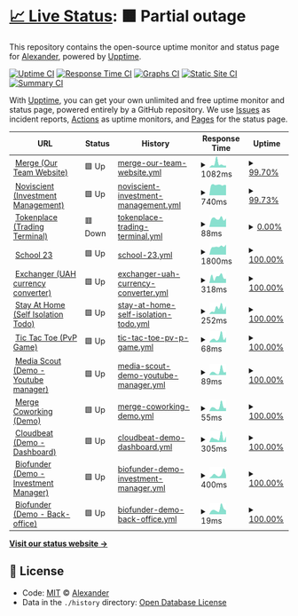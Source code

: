 # [📈 Live Status](https://a1exalexander.github.io/upptime): <!--live status--> **🟧 Partial outage**

This repository contains the open-source uptime monitor and status page for [Alexander](https://a1exalexander.github.io), powered by [Upptime](https://github.com/upptime/upptime).

[![Uptime CI](https://github.com/koj-co/upptime/workflows/Uptime%20CI/badge.svg)](https://github.com/koj-co/upptime/actions?query=workflow%3A%22Uptime+CI%22)
[![Response Time CI](https://github.com/koj-co/upptime/workflows/Response%20Time%20CI/badge.svg)](https://github.com/koj-co/upptime/actions?query=workflow%3A%22Response+Time+CI%22)
[![Graphs CI](https://github.com/koj-co/upptime/workflows/Graphs%20CI/badge.svg)](https://github.com/koj-co/upptime/actions?query=workflow%3A%22Graphs+CI%22)
[![Static Site CI](https://github.com/koj-co/upptime/workflows/Static%20Site%20CI/badge.svg)](https://github.com/koj-co/upptime/actions?query=workflow%3A%22Static+Site+CI%22)
[![Summary CI](https://github.com/koj-co/upptime/workflows/Summary%20CI/badge.svg)](https://github.com/koj-co/upptime/actions?query=workflow%3A%22Summary+CI%22)

With [Upptime](https://upptime.js.org), you can get your own unlimited and free uptime monitor and status page, powered entirely by a GitHub repository. We use [Issues](https://github.com/a1exalexander/upptime/issues) as incident reports, [Actions](https://github.com/a1exalexander/upptime/actions) as uptime monitors, and [Pages](https://a1exalexander.github.io/upptime) for the status page.

<!--start: status pages-->
<!-- This summary is generated by Upptime (https://github.com/upptime/upptime) -->
<!-- Do not edit this manually, your changes will be overwritten -->
<!-- prettier-ignore -->
| URL | Status | History | Response Time | Uptime |
| --- | ------ | ------- | ------------- | ------ |
| <img alt="" src="https://favicons.githubusercontent.com/www.merge.rocks" height="13"> [Merge (Our Team Website)](https://www.merge.rocks/) | 🟩 Up | [merge-our-team-website.yml](https://github.com/a1exalexander/upptime/commits/HEAD/history/merge-our-team-website.yml) | <details><summary><img alt="Response time graph" src="./graphs/merge-our-team-website/response-time-week.png" height="20"> 1082ms</summary><br><a href="https://a1exalexander.github.io/upptime/history/merge-our-team-website"><img alt="Response time 290" src="https://img.shields.io/endpoint?url=https%3A%2F%2Fraw.githubusercontent.com%2Fa1exalexander%2Fupptime%2FHEAD%2Fapi%2Fmerge-our-team-website%2Fresponse-time.json"></a><br><a href="https://a1exalexander.github.io/upptime/history/merge-our-team-website"><img alt="24-hour response time 597" src="https://img.shields.io/endpoint?url=https%3A%2F%2Fraw.githubusercontent.com%2Fa1exalexander%2Fupptime%2FHEAD%2Fapi%2Fmerge-our-team-website%2Fresponse-time-day.json"></a><br><a href="https://a1exalexander.github.io/upptime/history/merge-our-team-website"><img alt="7-day response time 1082" src="https://img.shields.io/endpoint?url=https%3A%2F%2Fraw.githubusercontent.com%2Fa1exalexander%2Fupptime%2FHEAD%2Fapi%2Fmerge-our-team-website%2Fresponse-time-week.json"></a><br><a href="https://a1exalexander.github.io/upptime/history/merge-our-team-website"><img alt="30-day response time 831" src="https://img.shields.io/endpoint?url=https%3A%2F%2Fraw.githubusercontent.com%2Fa1exalexander%2Fupptime%2FHEAD%2Fapi%2Fmerge-our-team-website%2Fresponse-time-month.json"></a><br><a href="https://a1exalexander.github.io/upptime/history/merge-our-team-website"><img alt="1-year response time 290" src="https://img.shields.io/endpoint?url=https%3A%2F%2Fraw.githubusercontent.com%2Fa1exalexander%2Fupptime%2FHEAD%2Fapi%2Fmerge-our-team-website%2Fresponse-time-year.json"></a></details> | <details><summary><a href="https://a1exalexander.github.io/upptime/history/merge-our-team-website">99.70%</a></summary><a href="https://a1exalexander.github.io/upptime/history/merge-our-team-website"><img alt="All-time uptime 99.98%" src="https://img.shields.io/endpoint?url=https%3A%2F%2Fraw.githubusercontent.com%2Fa1exalexander%2Fupptime%2FHEAD%2Fapi%2Fmerge-our-team-website%2Fuptime.json"></a><br><a href="https://a1exalexander.github.io/upptime/history/merge-our-team-website"><img alt="24-hour uptime 100.00%" src="https://img.shields.io/endpoint?url=https%3A%2F%2Fraw.githubusercontent.com%2Fa1exalexander%2Fupptime%2FHEAD%2Fapi%2Fmerge-our-team-website%2Fuptime-day.json"></a><br><a href="https://a1exalexander.github.io/upptime/history/merge-our-team-website"><img alt="7-day uptime 99.70%" src="https://img.shields.io/endpoint?url=https%3A%2F%2Fraw.githubusercontent.com%2Fa1exalexander%2Fupptime%2FHEAD%2Fapi%2Fmerge-our-team-website%2Fuptime-week.json"></a><br><a href="https://a1exalexander.github.io/upptime/history/merge-our-team-website"><img alt="30-day uptime 99.93%" src="https://img.shields.io/endpoint?url=https%3A%2F%2Fraw.githubusercontent.com%2Fa1exalexander%2Fupptime%2FHEAD%2Fapi%2Fmerge-our-team-website%2Fuptime-month.json"></a><br><a href="https://a1exalexander.github.io/upptime/history/merge-our-team-website"><img alt="1-year uptime 99.98%" src="https://img.shields.io/endpoint?url=https%3A%2F%2Fraw.githubusercontent.com%2Fa1exalexander%2Fupptime%2FHEAD%2Fapi%2Fmerge-our-team-website%2Fuptime-year.json"></a></details>
| <img alt="" src="https://favicons.githubusercontent.com/portal.noviscient.com" height="13"> [Noviscient (Investment Management)](https://portal.noviscient.com/) | 🟩 Up | [noviscient-investment-management.yml](https://github.com/a1exalexander/upptime/commits/HEAD/history/noviscient-investment-management.yml) | <details><summary><img alt="Response time graph" src="./graphs/noviscient-investment-management/response-time-week.png" height="20"> 740ms</summary><br><a href="https://a1exalexander.github.io/upptime/history/noviscient-investment-management"><img alt="Response time 792" src="https://img.shields.io/endpoint?url=https%3A%2F%2Fraw.githubusercontent.com%2Fa1exalexander%2Fupptime%2FHEAD%2Fapi%2Fnoviscient-investment-management%2Fresponse-time.json"></a><br><a href="https://a1exalexander.github.io/upptime/history/noviscient-investment-management"><img alt="24-hour response time 727" src="https://img.shields.io/endpoint?url=https%3A%2F%2Fraw.githubusercontent.com%2Fa1exalexander%2Fupptime%2FHEAD%2Fapi%2Fnoviscient-investment-management%2Fresponse-time-day.json"></a><br><a href="https://a1exalexander.github.io/upptime/history/noviscient-investment-management"><img alt="7-day response time 740" src="https://img.shields.io/endpoint?url=https%3A%2F%2Fraw.githubusercontent.com%2Fa1exalexander%2Fupptime%2FHEAD%2Fapi%2Fnoviscient-investment-management%2Fresponse-time-week.json"></a><br><a href="https://a1exalexander.github.io/upptime/history/noviscient-investment-management"><img alt="30-day response time 762" src="https://img.shields.io/endpoint?url=https%3A%2F%2Fraw.githubusercontent.com%2Fa1exalexander%2Fupptime%2FHEAD%2Fapi%2Fnoviscient-investment-management%2Fresponse-time-month.json"></a><br><a href="https://a1exalexander.github.io/upptime/history/noviscient-investment-management"><img alt="1-year response time 792" src="https://img.shields.io/endpoint?url=https%3A%2F%2Fraw.githubusercontent.com%2Fa1exalexander%2Fupptime%2FHEAD%2Fapi%2Fnoviscient-investment-management%2Fresponse-time-year.json"></a></details> | <details><summary><a href="https://a1exalexander.github.io/upptime/history/noviscient-investment-management">99.73%</a></summary><a href="https://a1exalexander.github.io/upptime/history/noviscient-investment-management"><img alt="All-time uptime 99.43%" src="https://img.shields.io/endpoint?url=https%3A%2F%2Fraw.githubusercontent.com%2Fa1exalexander%2Fupptime%2FHEAD%2Fapi%2Fnoviscient-investment-management%2Fuptime.json"></a><br><a href="https://a1exalexander.github.io/upptime/history/noviscient-investment-management"><img alt="24-hour uptime 100.00%" src="https://img.shields.io/endpoint?url=https%3A%2F%2Fraw.githubusercontent.com%2Fa1exalexander%2Fupptime%2FHEAD%2Fapi%2Fnoviscient-investment-management%2Fuptime-day.json"></a><br><a href="https://a1exalexander.github.io/upptime/history/noviscient-investment-management"><img alt="7-day uptime 99.73%" src="https://img.shields.io/endpoint?url=https%3A%2F%2Fraw.githubusercontent.com%2Fa1exalexander%2Fupptime%2FHEAD%2Fapi%2Fnoviscient-investment-management%2Fuptime-week.json"></a><br><a href="https://a1exalexander.github.io/upptime/history/noviscient-investment-management"><img alt="30-day uptime 94.56%" src="https://img.shields.io/endpoint?url=https%3A%2F%2Fraw.githubusercontent.com%2Fa1exalexander%2Fupptime%2FHEAD%2Fapi%2Fnoviscient-investment-management%2Fuptime-month.json"></a><br><a href="https://a1exalexander.github.io/upptime/history/noviscient-investment-management"><img alt="1-year uptime 99.43%" src="https://img.shields.io/endpoint?url=https%3A%2F%2Fraw.githubusercontent.com%2Fa1exalexander%2Fupptime%2FHEAD%2Fapi%2Fnoviscient-investment-management%2Fuptime-year.json"></a></details>
| <img alt="" src="https://favicons.githubusercontent.com/app.tokenplace.com" height="13"> [Tokenplace (Trading Terminal)](https://app.tokenplace.com/) | 🟥 Down | [tokenplace-trading-terminal.yml](https://github.com/a1exalexander/upptime/commits/HEAD/history/tokenplace-trading-terminal.yml) | <details><summary><img alt="Response time graph" src="./graphs/tokenplace-trading-terminal/response-time-week.png" height="20"> 88ms</summary><br><a href="https://a1exalexander.github.io/upptime/history/tokenplace-trading-terminal"><img alt="Response time 160" src="https://img.shields.io/endpoint?url=https%3A%2F%2Fraw.githubusercontent.com%2Fa1exalexander%2Fupptime%2FHEAD%2Fapi%2Ftokenplace-trading-terminal%2Fresponse-time.json"></a><br><a href="https://a1exalexander.github.io/upptime/history/tokenplace-trading-terminal"><img alt="24-hour response time 90" src="https://img.shields.io/endpoint?url=https%3A%2F%2Fraw.githubusercontent.com%2Fa1exalexander%2Fupptime%2FHEAD%2Fapi%2Ftokenplace-trading-terminal%2Fresponse-time-day.json"></a><br><a href="https://a1exalexander.github.io/upptime/history/tokenplace-trading-terminal"><img alt="7-day response time 88" src="https://img.shields.io/endpoint?url=https%3A%2F%2Fraw.githubusercontent.com%2Fa1exalexander%2Fupptime%2FHEAD%2Fapi%2Ftokenplace-trading-terminal%2Fresponse-time-week.json"></a><br><a href="https://a1exalexander.github.io/upptime/history/tokenplace-trading-terminal"><img alt="30-day response time 81" src="https://img.shields.io/endpoint?url=https%3A%2F%2Fraw.githubusercontent.com%2Fa1exalexander%2Fupptime%2FHEAD%2Fapi%2Ftokenplace-trading-terminal%2Fresponse-time-month.json"></a><br><a href="https://a1exalexander.github.io/upptime/history/tokenplace-trading-terminal"><img alt="1-year response time 160" src="https://img.shields.io/endpoint?url=https%3A%2F%2Fraw.githubusercontent.com%2Fa1exalexander%2Fupptime%2FHEAD%2Fapi%2Ftokenplace-trading-terminal%2Fresponse-time-year.json"></a></details> | <details><summary><a href="https://a1exalexander.github.io/upptime/history/tokenplace-trading-terminal">0.00%</a></summary><a href="https://a1exalexander.github.io/upptime/history/tokenplace-trading-terminal"><img alt="All-time uptime 60.30%" src="https://img.shields.io/endpoint?url=https%3A%2F%2Fraw.githubusercontent.com%2Fa1exalexander%2Fupptime%2FHEAD%2Fapi%2Ftokenplace-trading-terminal%2Fuptime.json"></a><br><a href="https://a1exalexander.github.io/upptime/history/tokenplace-trading-terminal"><img alt="24-hour uptime 0.00%" src="https://img.shields.io/endpoint?url=https%3A%2F%2Fraw.githubusercontent.com%2Fa1exalexander%2Fupptime%2FHEAD%2Fapi%2Ftokenplace-trading-terminal%2Fuptime-day.json"></a><br><a href="https://a1exalexander.github.io/upptime/history/tokenplace-trading-terminal"><img alt="7-day uptime 0.00%" src="https://img.shields.io/endpoint?url=https%3A%2F%2Fraw.githubusercontent.com%2Fa1exalexander%2Fupptime%2FHEAD%2Fapi%2Ftokenplace-trading-terminal%2Fuptime-week.json"></a><br><a href="https://a1exalexander.github.io/upptime/history/tokenplace-trading-terminal"><img alt="30-day uptime 0.00%" src="https://img.shields.io/endpoint?url=https%3A%2F%2Fraw.githubusercontent.com%2Fa1exalexander%2Fupptime%2FHEAD%2Fapi%2Ftokenplace-trading-terminal%2Fuptime-month.json"></a><br><a href="https://a1exalexander.github.io/upptime/history/tokenplace-trading-terminal"><img alt="1-year uptime 60.30%" src="https://img.shields.io/endpoint?url=https%3A%2F%2Fraw.githubusercontent.com%2Fa1exalexander%2Fupptime%2FHEAD%2Fapi%2Ftokenplace-trading-terminal%2Fuptime-year.json"></a></details>
| <img alt="" src="https://favicons.githubusercontent.com/school23.now.sh" height="13"> [School 23](https://school23.now.sh/) | 🟩 Up | [school-23.yml](https://github.com/a1exalexander/upptime/commits/HEAD/history/school-23.yml) | <details><summary><img alt="Response time graph" src="./graphs/school-23/response-time-week.png" height="20"> 1800ms</summary><br><a href="https://a1exalexander.github.io/upptime/history/school-23"><img alt="Response time 1657" src="https://img.shields.io/endpoint?url=https%3A%2F%2Fraw.githubusercontent.com%2Fa1exalexander%2Fupptime%2FHEAD%2Fapi%2Fschool-23%2Fresponse-time.json"></a><br><a href="https://a1exalexander.github.io/upptime/history/school-23"><img alt="24-hour response time 2205" src="https://img.shields.io/endpoint?url=https%3A%2F%2Fraw.githubusercontent.com%2Fa1exalexander%2Fupptime%2FHEAD%2Fapi%2Fschool-23%2Fresponse-time-day.json"></a><br><a href="https://a1exalexander.github.io/upptime/history/school-23"><img alt="7-day response time 1800" src="https://img.shields.io/endpoint?url=https%3A%2F%2Fraw.githubusercontent.com%2Fa1exalexander%2Fupptime%2FHEAD%2Fapi%2Fschool-23%2Fresponse-time-week.json"></a><br><a href="https://a1exalexander.github.io/upptime/history/school-23"><img alt="30-day response time 1706" src="https://img.shields.io/endpoint?url=https%3A%2F%2Fraw.githubusercontent.com%2Fa1exalexander%2Fupptime%2FHEAD%2Fapi%2Fschool-23%2Fresponse-time-month.json"></a><br><a href="https://a1exalexander.github.io/upptime/history/school-23"><img alt="1-year response time 1657" src="https://img.shields.io/endpoint?url=https%3A%2F%2Fraw.githubusercontent.com%2Fa1exalexander%2Fupptime%2FHEAD%2Fapi%2Fschool-23%2Fresponse-time-year.json"></a></details> | <details><summary><a href="https://a1exalexander.github.io/upptime/history/school-23">100.00%</a></summary><a href="https://a1exalexander.github.io/upptime/history/school-23"><img alt="All-time uptime 99.97%" src="https://img.shields.io/endpoint?url=https%3A%2F%2Fraw.githubusercontent.com%2Fa1exalexander%2Fupptime%2FHEAD%2Fapi%2Fschool-23%2Fuptime.json"></a><br><a href="https://a1exalexander.github.io/upptime/history/school-23"><img alt="24-hour uptime 100.00%" src="https://img.shields.io/endpoint?url=https%3A%2F%2Fraw.githubusercontent.com%2Fa1exalexander%2Fupptime%2FHEAD%2Fapi%2Fschool-23%2Fuptime-day.json"></a><br><a href="https://a1exalexander.github.io/upptime/history/school-23"><img alt="7-day uptime 100.00%" src="https://img.shields.io/endpoint?url=https%3A%2F%2Fraw.githubusercontent.com%2Fa1exalexander%2Fupptime%2FHEAD%2Fapi%2Fschool-23%2Fuptime-week.json"></a><br><a href="https://a1exalexander.github.io/upptime/history/school-23"><img alt="30-day uptime 100.00%" src="https://img.shields.io/endpoint?url=https%3A%2F%2Fraw.githubusercontent.com%2Fa1exalexander%2Fupptime%2FHEAD%2Fapi%2Fschool-23%2Fuptime-month.json"></a><br><a href="https://a1exalexander.github.io/upptime/history/school-23"><img alt="1-year uptime 99.97%" src="https://img.shields.io/endpoint?url=https%3A%2F%2Fraw.githubusercontent.com%2Fa1exalexander%2Fupptime%2FHEAD%2Fapi%2Fschool-23%2Fuptime-year.json"></a></details>
| <img alt="" src="https://favicons.githubusercontent.com/exchanger.now.sh" height="13"> [Exchanger (UAH currency converter)](https://exchanger.now.sh/) | 🟩 Up | [exchanger-uah-currency-converter.yml](https://github.com/a1exalexander/upptime/commits/HEAD/history/exchanger-uah-currency-converter.yml) | <details><summary><img alt="Response time graph" src="./graphs/exchanger-uah-currency-converter/response-time-week.png" height="20"> 318ms</summary><br><a href="https://a1exalexander.github.io/upptime/history/exchanger-uah-currency-converter"><img alt="Response time 233" src="https://img.shields.io/endpoint?url=https%3A%2F%2Fraw.githubusercontent.com%2Fa1exalexander%2Fupptime%2FHEAD%2Fapi%2Fexchanger-uah-currency-converter%2Fresponse-time.json"></a><br><a href="https://a1exalexander.github.io/upptime/history/exchanger-uah-currency-converter"><img alt="24-hour response time 217" src="https://img.shields.io/endpoint?url=https%3A%2F%2Fraw.githubusercontent.com%2Fa1exalexander%2Fupptime%2FHEAD%2Fapi%2Fexchanger-uah-currency-converter%2Fresponse-time-day.json"></a><br><a href="https://a1exalexander.github.io/upptime/history/exchanger-uah-currency-converter"><img alt="7-day response time 318" src="https://img.shields.io/endpoint?url=https%3A%2F%2Fraw.githubusercontent.com%2Fa1exalexander%2Fupptime%2FHEAD%2Fapi%2Fexchanger-uah-currency-converter%2Fresponse-time-week.json"></a><br><a href="https://a1exalexander.github.io/upptime/history/exchanger-uah-currency-converter"><img alt="30-day response time 294" src="https://img.shields.io/endpoint?url=https%3A%2F%2Fraw.githubusercontent.com%2Fa1exalexander%2Fupptime%2FHEAD%2Fapi%2Fexchanger-uah-currency-converter%2Fresponse-time-month.json"></a><br><a href="https://a1exalexander.github.io/upptime/history/exchanger-uah-currency-converter"><img alt="1-year response time 233" src="https://img.shields.io/endpoint?url=https%3A%2F%2Fraw.githubusercontent.com%2Fa1exalexander%2Fupptime%2FHEAD%2Fapi%2Fexchanger-uah-currency-converter%2Fresponse-time-year.json"></a></details> | <details><summary><a href="https://a1exalexander.github.io/upptime/history/exchanger-uah-currency-converter">100.00%</a></summary><a href="https://a1exalexander.github.io/upptime/history/exchanger-uah-currency-converter"><img alt="All-time uptime 99.97%" src="https://img.shields.io/endpoint?url=https%3A%2F%2Fraw.githubusercontent.com%2Fa1exalexander%2Fupptime%2FHEAD%2Fapi%2Fexchanger-uah-currency-converter%2Fuptime.json"></a><br><a href="https://a1exalexander.github.io/upptime/history/exchanger-uah-currency-converter"><img alt="24-hour uptime 100.00%" src="https://img.shields.io/endpoint?url=https%3A%2F%2Fraw.githubusercontent.com%2Fa1exalexander%2Fupptime%2FHEAD%2Fapi%2Fexchanger-uah-currency-converter%2Fuptime-day.json"></a><br><a href="https://a1exalexander.github.io/upptime/history/exchanger-uah-currency-converter"><img alt="7-day uptime 100.00%" src="https://img.shields.io/endpoint?url=https%3A%2F%2Fraw.githubusercontent.com%2Fa1exalexander%2Fupptime%2FHEAD%2Fapi%2Fexchanger-uah-currency-converter%2Fuptime-week.json"></a><br><a href="https://a1exalexander.github.io/upptime/history/exchanger-uah-currency-converter"><img alt="30-day uptime 100.00%" src="https://img.shields.io/endpoint?url=https%3A%2F%2Fraw.githubusercontent.com%2Fa1exalexander%2Fupptime%2FHEAD%2Fapi%2Fexchanger-uah-currency-converter%2Fuptime-month.json"></a><br><a href="https://a1exalexander.github.io/upptime/history/exchanger-uah-currency-converter"><img alt="1-year uptime 99.97%" src="https://img.shields.io/endpoint?url=https%3A%2F%2Fraw.githubusercontent.com%2Fa1exalexander%2Fupptime%2FHEAD%2Fapi%2Fexchanger-uah-currency-converter%2Fuptime-year.json"></a></details>
| <img alt="" src="https://favicons.githubusercontent.com/self-isolation.now.sh" height="13"> [Stay At Home (Self Isolation Todo)](https://self-isolation.now.sh/) | 🟩 Up | [stay-at-home-self-isolation-todo.yml](https://github.com/a1exalexander/upptime/commits/HEAD/history/stay-at-home-self-isolation-todo.yml) | <details><summary><img alt="Response time graph" src="./graphs/stay-at-home-self-isolation-todo/response-time-week.png" height="20"> 252ms</summary><br><a href="https://a1exalexander.github.io/upptime/history/stay-at-home-self-isolation-todo"><img alt="Response time 234" src="https://img.shields.io/endpoint?url=https%3A%2F%2Fraw.githubusercontent.com%2Fa1exalexander%2Fupptime%2FHEAD%2Fapi%2Fstay-at-home-self-isolation-todo%2Fresponse-time.json"></a><br><a href="https://a1exalexander.github.io/upptime/history/stay-at-home-self-isolation-todo"><img alt="24-hour response time 342" src="https://img.shields.io/endpoint?url=https%3A%2F%2Fraw.githubusercontent.com%2Fa1exalexander%2Fupptime%2FHEAD%2Fapi%2Fstay-at-home-self-isolation-todo%2Fresponse-time-day.json"></a><br><a href="https://a1exalexander.github.io/upptime/history/stay-at-home-self-isolation-todo"><img alt="7-day response time 252" src="https://img.shields.io/endpoint?url=https%3A%2F%2Fraw.githubusercontent.com%2Fa1exalexander%2Fupptime%2FHEAD%2Fapi%2Fstay-at-home-self-isolation-todo%2Fresponse-time-week.json"></a><br><a href="https://a1exalexander.github.io/upptime/history/stay-at-home-self-isolation-todo"><img alt="30-day response time 314" src="https://img.shields.io/endpoint?url=https%3A%2F%2Fraw.githubusercontent.com%2Fa1exalexander%2Fupptime%2FHEAD%2Fapi%2Fstay-at-home-self-isolation-todo%2Fresponse-time-month.json"></a><br><a href="https://a1exalexander.github.io/upptime/history/stay-at-home-self-isolation-todo"><img alt="1-year response time 234" src="https://img.shields.io/endpoint?url=https%3A%2F%2Fraw.githubusercontent.com%2Fa1exalexander%2Fupptime%2FHEAD%2Fapi%2Fstay-at-home-self-isolation-todo%2Fresponse-time-year.json"></a></details> | <details><summary><a href="https://a1exalexander.github.io/upptime/history/stay-at-home-self-isolation-todo">100.00%</a></summary><a href="https://a1exalexander.github.io/upptime/history/stay-at-home-self-isolation-todo"><img alt="All-time uptime 99.97%" src="https://img.shields.io/endpoint?url=https%3A%2F%2Fraw.githubusercontent.com%2Fa1exalexander%2Fupptime%2FHEAD%2Fapi%2Fstay-at-home-self-isolation-todo%2Fuptime.json"></a><br><a href="https://a1exalexander.github.io/upptime/history/stay-at-home-self-isolation-todo"><img alt="24-hour uptime 100.00%" src="https://img.shields.io/endpoint?url=https%3A%2F%2Fraw.githubusercontent.com%2Fa1exalexander%2Fupptime%2FHEAD%2Fapi%2Fstay-at-home-self-isolation-todo%2Fuptime-day.json"></a><br><a href="https://a1exalexander.github.io/upptime/history/stay-at-home-self-isolation-todo"><img alt="7-day uptime 100.00%" src="https://img.shields.io/endpoint?url=https%3A%2F%2Fraw.githubusercontent.com%2Fa1exalexander%2Fupptime%2FHEAD%2Fapi%2Fstay-at-home-self-isolation-todo%2Fuptime-week.json"></a><br><a href="https://a1exalexander.github.io/upptime/history/stay-at-home-self-isolation-todo"><img alt="30-day uptime 100.00%" src="https://img.shields.io/endpoint?url=https%3A%2F%2Fraw.githubusercontent.com%2Fa1exalexander%2Fupptime%2FHEAD%2Fapi%2Fstay-at-home-self-isolation-todo%2Fuptime-month.json"></a><br><a href="https://a1exalexander.github.io/upptime/history/stay-at-home-self-isolation-todo"><img alt="1-year uptime 99.97%" src="https://img.shields.io/endpoint?url=https%3A%2F%2Fraw.githubusercontent.com%2Fa1exalexander%2Fupptime%2FHEAD%2Fapi%2Fstay-at-home-self-isolation-todo%2Fuptime-year.json"></a></details>
| <img alt="" src="https://favicons.githubusercontent.com/tic-tac.vercel.app" height="13"> [Tic Tac Toe (PvP Game)](https://tic-tac.vercel.app/) | 🟩 Up | [tic-tac-toe-pv-p-game.yml](https://github.com/a1exalexander/upptime/commits/HEAD/history/tic-tac-toe-pv-p-game.yml) | <details><summary><img alt="Response time graph" src="./graphs/tic-tac-toe-pv-p-game/response-time-week.png" height="20"> 68ms</summary><br><a href="https://a1exalexander.github.io/upptime/history/tic-tac-toe-pv-p-game"><img alt="Response time 158" src="https://img.shields.io/endpoint?url=https%3A%2F%2Fraw.githubusercontent.com%2Fa1exalexander%2Fupptime%2FHEAD%2Fapi%2Ftic-tac-toe-pv-p-game%2Fresponse-time.json"></a><br><a href="https://a1exalexander.github.io/upptime/history/tic-tac-toe-pv-p-game"><img alt="24-hour response time 78" src="https://img.shields.io/endpoint?url=https%3A%2F%2Fraw.githubusercontent.com%2Fa1exalexander%2Fupptime%2FHEAD%2Fapi%2Ftic-tac-toe-pv-p-game%2Fresponse-time-day.json"></a><br><a href="https://a1exalexander.github.io/upptime/history/tic-tac-toe-pv-p-game"><img alt="7-day response time 68" src="https://img.shields.io/endpoint?url=https%3A%2F%2Fraw.githubusercontent.com%2Fa1exalexander%2Fupptime%2FHEAD%2Fapi%2Ftic-tac-toe-pv-p-game%2Fresponse-time-week.json"></a><br><a href="https://a1exalexander.github.io/upptime/history/tic-tac-toe-pv-p-game"><img alt="30-day response time 128" src="https://img.shields.io/endpoint?url=https%3A%2F%2Fraw.githubusercontent.com%2Fa1exalexander%2Fupptime%2FHEAD%2Fapi%2Ftic-tac-toe-pv-p-game%2Fresponse-time-month.json"></a><br><a href="https://a1exalexander.github.io/upptime/history/tic-tac-toe-pv-p-game"><img alt="1-year response time 158" src="https://img.shields.io/endpoint?url=https%3A%2F%2Fraw.githubusercontent.com%2Fa1exalexander%2Fupptime%2FHEAD%2Fapi%2Ftic-tac-toe-pv-p-game%2Fresponse-time-year.json"></a></details> | <details><summary><a href="https://a1exalexander.github.io/upptime/history/tic-tac-toe-pv-p-game">100.00%</a></summary><a href="https://a1exalexander.github.io/upptime/history/tic-tac-toe-pv-p-game"><img alt="All-time uptime 99.97%" src="https://img.shields.io/endpoint?url=https%3A%2F%2Fraw.githubusercontent.com%2Fa1exalexander%2Fupptime%2FHEAD%2Fapi%2Ftic-tac-toe-pv-p-game%2Fuptime.json"></a><br><a href="https://a1exalexander.github.io/upptime/history/tic-tac-toe-pv-p-game"><img alt="24-hour uptime 100.00%" src="https://img.shields.io/endpoint?url=https%3A%2F%2Fraw.githubusercontent.com%2Fa1exalexander%2Fupptime%2FHEAD%2Fapi%2Ftic-tac-toe-pv-p-game%2Fuptime-day.json"></a><br><a href="https://a1exalexander.github.io/upptime/history/tic-tac-toe-pv-p-game"><img alt="7-day uptime 100.00%" src="https://img.shields.io/endpoint?url=https%3A%2F%2Fraw.githubusercontent.com%2Fa1exalexander%2Fupptime%2FHEAD%2Fapi%2Ftic-tac-toe-pv-p-game%2Fuptime-week.json"></a><br><a href="https://a1exalexander.github.io/upptime/history/tic-tac-toe-pv-p-game"><img alt="30-day uptime 100.00%" src="https://img.shields.io/endpoint?url=https%3A%2F%2Fraw.githubusercontent.com%2Fa1exalexander%2Fupptime%2FHEAD%2Fapi%2Ftic-tac-toe-pv-p-game%2Fuptime-month.json"></a><br><a href="https://a1exalexander.github.io/upptime/history/tic-tac-toe-pv-p-game"><img alt="1-year uptime 99.97%" src="https://img.shields.io/endpoint?url=https%3A%2F%2Fraw.githubusercontent.com%2Fa1exalexander%2Fupptime%2FHEAD%2Fapi%2Ftic-tac-toe-pv-p-game%2Fuptime-year.json"></a></details>
| <img alt="" src="https://favicons.githubusercontent.com/media-scout.netlify.app" height="13"> [Media Scout (Demo - Youtube manager)](https://media-scout.netlify.app/) | 🟩 Up | [media-scout-demo-youtube-manager.yml](https://github.com/a1exalexander/upptime/commits/HEAD/history/media-scout-demo-youtube-manager.yml) | <details><summary><img alt="Response time graph" src="./graphs/media-scout-demo-youtube-manager/response-time-week.png" height="20"> 89ms</summary><br><a href="https://a1exalexander.github.io/upptime/history/media-scout-demo-youtube-manager"><img alt="Response time 156" src="https://img.shields.io/endpoint?url=https%3A%2F%2Fraw.githubusercontent.com%2Fa1exalexander%2Fupptime%2FHEAD%2Fapi%2Fmedia-scout-demo-youtube-manager%2Fresponse-time.json"></a><br><a href="https://a1exalexander.github.io/upptime/history/media-scout-demo-youtube-manager"><img alt="24-hour response time 78" src="https://img.shields.io/endpoint?url=https%3A%2F%2Fraw.githubusercontent.com%2Fa1exalexander%2Fupptime%2FHEAD%2Fapi%2Fmedia-scout-demo-youtube-manager%2Fresponse-time-day.json"></a><br><a href="https://a1exalexander.github.io/upptime/history/media-scout-demo-youtube-manager"><img alt="7-day response time 89" src="https://img.shields.io/endpoint?url=https%3A%2F%2Fraw.githubusercontent.com%2Fa1exalexander%2Fupptime%2FHEAD%2Fapi%2Fmedia-scout-demo-youtube-manager%2Fresponse-time-week.json"></a><br><a href="https://a1exalexander.github.io/upptime/history/media-scout-demo-youtube-manager"><img alt="30-day response time 117" src="https://img.shields.io/endpoint?url=https%3A%2F%2Fraw.githubusercontent.com%2Fa1exalexander%2Fupptime%2FHEAD%2Fapi%2Fmedia-scout-demo-youtube-manager%2Fresponse-time-month.json"></a><br><a href="https://a1exalexander.github.io/upptime/history/media-scout-demo-youtube-manager"><img alt="1-year response time 156" src="https://img.shields.io/endpoint?url=https%3A%2F%2Fraw.githubusercontent.com%2Fa1exalexander%2Fupptime%2FHEAD%2Fapi%2Fmedia-scout-demo-youtube-manager%2Fresponse-time-year.json"></a></details> | <details><summary><a href="https://a1exalexander.github.io/upptime/history/media-scout-demo-youtube-manager">100.00%</a></summary><a href="https://a1exalexander.github.io/upptime/history/media-scout-demo-youtube-manager"><img alt="All-time uptime 100.00%" src="https://img.shields.io/endpoint?url=https%3A%2F%2Fraw.githubusercontent.com%2Fa1exalexander%2Fupptime%2FHEAD%2Fapi%2Fmedia-scout-demo-youtube-manager%2Fuptime.json"></a><br><a href="https://a1exalexander.github.io/upptime/history/media-scout-demo-youtube-manager"><img alt="24-hour uptime 100.00%" src="https://img.shields.io/endpoint?url=https%3A%2F%2Fraw.githubusercontent.com%2Fa1exalexander%2Fupptime%2FHEAD%2Fapi%2Fmedia-scout-demo-youtube-manager%2Fuptime-day.json"></a><br><a href="https://a1exalexander.github.io/upptime/history/media-scout-demo-youtube-manager"><img alt="7-day uptime 100.00%" src="https://img.shields.io/endpoint?url=https%3A%2F%2Fraw.githubusercontent.com%2Fa1exalexander%2Fupptime%2FHEAD%2Fapi%2Fmedia-scout-demo-youtube-manager%2Fuptime-week.json"></a><br><a href="https://a1exalexander.github.io/upptime/history/media-scout-demo-youtube-manager"><img alt="30-day uptime 100.00%" src="https://img.shields.io/endpoint?url=https%3A%2F%2Fraw.githubusercontent.com%2Fa1exalexander%2Fupptime%2FHEAD%2Fapi%2Fmedia-scout-demo-youtube-manager%2Fuptime-month.json"></a><br><a href="https://a1exalexander.github.io/upptime/history/media-scout-demo-youtube-manager"><img alt="1-year uptime 100.00%" src="https://img.shields.io/endpoint?url=https%3A%2F%2Fraw.githubusercontent.com%2Fa1exalexander%2Fupptime%2FHEAD%2Fapi%2Fmedia-scout-demo-youtube-manager%2Fuptime-year.json"></a></details>
| <img alt="" src="https://favicons.githubusercontent.com/a1exalexander.github.io" height="13"> [Merge Coworking (Demo)](https://a1exalexander.github.io/merge-draft/dist/) | 🟩 Up | [merge-coworking-demo.yml](https://github.com/a1exalexander/upptime/commits/HEAD/history/merge-coworking-demo.yml) | <details><summary><img alt="Response time graph" src="./graphs/merge-coworking-demo/response-time-week.png" height="20"> 55ms</summary><br><a href="https://a1exalexander.github.io/upptime/history/merge-coworking-demo"><img alt="Response time 85" src="https://img.shields.io/endpoint?url=https%3A%2F%2Fraw.githubusercontent.com%2Fa1exalexander%2Fupptime%2FHEAD%2Fapi%2Fmerge-coworking-demo%2Fresponse-time.json"></a><br><a href="https://a1exalexander.github.io/upptime/history/merge-coworking-demo"><img alt="24-hour response time 41" src="https://img.shields.io/endpoint?url=https%3A%2F%2Fraw.githubusercontent.com%2Fa1exalexander%2Fupptime%2FHEAD%2Fapi%2Fmerge-coworking-demo%2Fresponse-time-day.json"></a><br><a href="https://a1exalexander.github.io/upptime/history/merge-coworking-demo"><img alt="7-day response time 55" src="https://img.shields.io/endpoint?url=https%3A%2F%2Fraw.githubusercontent.com%2Fa1exalexander%2Fupptime%2FHEAD%2Fapi%2Fmerge-coworking-demo%2Fresponse-time-week.json"></a><br><a href="https://a1exalexander.github.io/upptime/history/merge-coworking-demo"><img alt="30-day response time 71" src="https://img.shields.io/endpoint?url=https%3A%2F%2Fraw.githubusercontent.com%2Fa1exalexander%2Fupptime%2FHEAD%2Fapi%2Fmerge-coworking-demo%2Fresponse-time-month.json"></a><br><a href="https://a1exalexander.github.io/upptime/history/merge-coworking-demo"><img alt="1-year response time 85" src="https://img.shields.io/endpoint?url=https%3A%2F%2Fraw.githubusercontent.com%2Fa1exalexander%2Fupptime%2FHEAD%2Fapi%2Fmerge-coworking-demo%2Fresponse-time-year.json"></a></details> | <details><summary><a href="https://a1exalexander.github.io/upptime/history/merge-coworking-demo">100.00%</a></summary><a href="https://a1exalexander.github.io/upptime/history/merge-coworking-demo"><img alt="All-time uptime 99.99%" src="https://img.shields.io/endpoint?url=https%3A%2F%2Fraw.githubusercontent.com%2Fa1exalexander%2Fupptime%2FHEAD%2Fapi%2Fmerge-coworking-demo%2Fuptime.json"></a><br><a href="https://a1exalexander.github.io/upptime/history/merge-coworking-demo"><img alt="24-hour uptime 100.00%" src="https://img.shields.io/endpoint?url=https%3A%2F%2Fraw.githubusercontent.com%2Fa1exalexander%2Fupptime%2FHEAD%2Fapi%2Fmerge-coworking-demo%2Fuptime-day.json"></a><br><a href="https://a1exalexander.github.io/upptime/history/merge-coworking-demo"><img alt="7-day uptime 100.00%" src="https://img.shields.io/endpoint?url=https%3A%2F%2Fraw.githubusercontent.com%2Fa1exalexander%2Fupptime%2FHEAD%2Fapi%2Fmerge-coworking-demo%2Fuptime-week.json"></a><br><a href="https://a1exalexander.github.io/upptime/history/merge-coworking-demo"><img alt="30-day uptime 100.00%" src="https://img.shields.io/endpoint?url=https%3A%2F%2Fraw.githubusercontent.com%2Fa1exalexander%2Fupptime%2FHEAD%2Fapi%2Fmerge-coworking-demo%2Fuptime-month.json"></a><br><a href="https://a1exalexander.github.io/upptime/history/merge-coworking-demo"><img alt="1-year uptime 99.99%" src="https://img.shields.io/endpoint?url=https%3A%2F%2Fraw.githubusercontent.com%2Fa1exalexander%2Fupptime%2FHEAD%2Fapi%2Fmerge-coworking-demo%2Fuptime-year.json"></a></details>
| <img alt="" src="https://favicons.githubusercontent.com/cloudbeat.now.sh" height="13"> [Cloudbeat (Demo - Dashboard)](https://cloudbeat.now.sh/) | 🟩 Up | [cloudbeat-demo-dashboard.yml](https://github.com/a1exalexander/upptime/commits/HEAD/history/cloudbeat-demo-dashboard.yml) | <details><summary><img alt="Response time graph" src="./graphs/cloudbeat-demo-dashboard/response-time-week.png" height="20"> 305ms</summary><br><a href="https://a1exalexander.github.io/upptime/history/cloudbeat-demo-dashboard"><img alt="Response time 229" src="https://img.shields.io/endpoint?url=https%3A%2F%2Fraw.githubusercontent.com%2Fa1exalexander%2Fupptime%2FHEAD%2Fapi%2Fcloudbeat-demo-dashboard%2Fresponse-time.json"></a><br><a href="https://a1exalexander.github.io/upptime/history/cloudbeat-demo-dashboard"><img alt="24-hour response time 399" src="https://img.shields.io/endpoint?url=https%3A%2F%2Fraw.githubusercontent.com%2Fa1exalexander%2Fupptime%2FHEAD%2Fapi%2Fcloudbeat-demo-dashboard%2Fresponse-time-day.json"></a><br><a href="https://a1exalexander.github.io/upptime/history/cloudbeat-demo-dashboard"><img alt="7-day response time 305" src="https://img.shields.io/endpoint?url=https%3A%2F%2Fraw.githubusercontent.com%2Fa1exalexander%2Fupptime%2FHEAD%2Fapi%2Fcloudbeat-demo-dashboard%2Fresponse-time-week.json"></a><br><a href="https://a1exalexander.github.io/upptime/history/cloudbeat-demo-dashboard"><img alt="30-day response time 253" src="https://img.shields.io/endpoint?url=https%3A%2F%2Fraw.githubusercontent.com%2Fa1exalexander%2Fupptime%2FHEAD%2Fapi%2Fcloudbeat-demo-dashboard%2Fresponse-time-month.json"></a><br><a href="https://a1exalexander.github.io/upptime/history/cloudbeat-demo-dashboard"><img alt="1-year response time 229" src="https://img.shields.io/endpoint?url=https%3A%2F%2Fraw.githubusercontent.com%2Fa1exalexander%2Fupptime%2FHEAD%2Fapi%2Fcloudbeat-demo-dashboard%2Fresponse-time-year.json"></a></details> | <details><summary><a href="https://a1exalexander.github.io/upptime/history/cloudbeat-demo-dashboard">100.00%</a></summary><a href="https://a1exalexander.github.io/upptime/history/cloudbeat-demo-dashboard"><img alt="All-time uptime 99.98%" src="https://img.shields.io/endpoint?url=https%3A%2F%2Fraw.githubusercontent.com%2Fa1exalexander%2Fupptime%2FHEAD%2Fapi%2Fcloudbeat-demo-dashboard%2Fuptime.json"></a><br><a href="https://a1exalexander.github.io/upptime/history/cloudbeat-demo-dashboard"><img alt="24-hour uptime 100.00%" src="https://img.shields.io/endpoint?url=https%3A%2F%2Fraw.githubusercontent.com%2Fa1exalexander%2Fupptime%2FHEAD%2Fapi%2Fcloudbeat-demo-dashboard%2Fuptime-day.json"></a><br><a href="https://a1exalexander.github.io/upptime/history/cloudbeat-demo-dashboard"><img alt="7-day uptime 100.00%" src="https://img.shields.io/endpoint?url=https%3A%2F%2Fraw.githubusercontent.com%2Fa1exalexander%2Fupptime%2FHEAD%2Fapi%2Fcloudbeat-demo-dashboard%2Fuptime-week.json"></a><br><a href="https://a1exalexander.github.io/upptime/history/cloudbeat-demo-dashboard"><img alt="30-day uptime 100.00%" src="https://img.shields.io/endpoint?url=https%3A%2F%2Fraw.githubusercontent.com%2Fa1exalexander%2Fupptime%2FHEAD%2Fapi%2Fcloudbeat-demo-dashboard%2Fuptime-month.json"></a><br><a href="https://a1exalexander.github.io/upptime/history/cloudbeat-demo-dashboard"><img alt="1-year uptime 99.98%" src="https://img.shields.io/endpoint?url=https%3A%2F%2Fraw.githubusercontent.com%2Fa1exalexander%2Fupptime%2FHEAD%2Fapi%2Fcloudbeat-demo-dashboard%2Fuptime-year.json"></a></details>
| <img alt="" src="https://favicons.githubusercontent.com/forcewizu.bitbucket.io" height="13"> [Biofunder (Demo - Investment Manager)](https://forcewizu.bitbucket.io/biofunder) | 🟩 Up | [biofunder-demo-investment-manager.yml](https://github.com/a1exalexander/upptime/commits/HEAD/history/biofunder-demo-investment-manager.yml) | <details><summary><img alt="Response time graph" src="./graphs/biofunder-demo-investment-manager/response-time-week.png" height="20"> 400ms</summary><br><a href="https://a1exalexander.github.io/upptime/history/biofunder-demo-investment-manager"><img alt="Response time 688" src="https://img.shields.io/endpoint?url=https%3A%2F%2Fraw.githubusercontent.com%2Fa1exalexander%2Fupptime%2FHEAD%2Fapi%2Fbiofunder-demo-investment-manager%2Fresponse-time.json"></a><br><a href="https://a1exalexander.github.io/upptime/history/biofunder-demo-investment-manager"><img alt="24-hour response time 311" src="https://img.shields.io/endpoint?url=https%3A%2F%2Fraw.githubusercontent.com%2Fa1exalexander%2Fupptime%2FHEAD%2Fapi%2Fbiofunder-demo-investment-manager%2Fresponse-time-day.json"></a><br><a href="https://a1exalexander.github.io/upptime/history/biofunder-demo-investment-manager"><img alt="7-day response time 400" src="https://img.shields.io/endpoint?url=https%3A%2F%2Fraw.githubusercontent.com%2Fa1exalexander%2Fupptime%2FHEAD%2Fapi%2Fbiofunder-demo-investment-manager%2Fresponse-time-week.json"></a><br><a href="https://a1exalexander.github.io/upptime/history/biofunder-demo-investment-manager"><img alt="30-day response time 305" src="https://img.shields.io/endpoint?url=https%3A%2F%2Fraw.githubusercontent.com%2Fa1exalexander%2Fupptime%2FHEAD%2Fapi%2Fbiofunder-demo-investment-manager%2Fresponse-time-month.json"></a><br><a href="https://a1exalexander.github.io/upptime/history/biofunder-demo-investment-manager"><img alt="1-year response time 688" src="https://img.shields.io/endpoint?url=https%3A%2F%2Fraw.githubusercontent.com%2Fa1exalexander%2Fupptime%2FHEAD%2Fapi%2Fbiofunder-demo-investment-manager%2Fresponse-time-year.json"></a></details> | <details><summary><a href="https://a1exalexander.github.io/upptime/history/biofunder-demo-investment-manager">100.00%</a></summary><a href="https://a1exalexander.github.io/upptime/history/biofunder-demo-investment-manager"><img alt="All-time uptime 99.93%" src="https://img.shields.io/endpoint?url=https%3A%2F%2Fraw.githubusercontent.com%2Fa1exalexander%2Fupptime%2FHEAD%2Fapi%2Fbiofunder-demo-investment-manager%2Fuptime.json"></a><br><a href="https://a1exalexander.github.io/upptime/history/biofunder-demo-investment-manager"><img alt="24-hour uptime 100.00%" src="https://img.shields.io/endpoint?url=https%3A%2F%2Fraw.githubusercontent.com%2Fa1exalexander%2Fupptime%2FHEAD%2Fapi%2Fbiofunder-demo-investment-manager%2Fuptime-day.json"></a><br><a href="https://a1exalexander.github.io/upptime/history/biofunder-demo-investment-manager"><img alt="7-day uptime 100.00%" src="https://img.shields.io/endpoint?url=https%3A%2F%2Fraw.githubusercontent.com%2Fa1exalexander%2Fupptime%2FHEAD%2Fapi%2Fbiofunder-demo-investment-manager%2Fuptime-week.json"></a><br><a href="https://a1exalexander.github.io/upptime/history/biofunder-demo-investment-manager"><img alt="30-day uptime 100.00%" src="https://img.shields.io/endpoint?url=https%3A%2F%2Fraw.githubusercontent.com%2Fa1exalexander%2Fupptime%2FHEAD%2Fapi%2Fbiofunder-demo-investment-manager%2Fuptime-month.json"></a><br><a href="https://a1exalexander.github.io/upptime/history/biofunder-demo-investment-manager"><img alt="1-year uptime 99.93%" src="https://img.shields.io/endpoint?url=https%3A%2F%2Fraw.githubusercontent.com%2Fa1exalexander%2Fupptime%2FHEAD%2Fapi%2Fbiofunder-demo-investment-manager%2Fuptime-year.json"></a></details>
| <img alt="" src="https://favicons.githubusercontent.com/a1exalexander.github.io" height="13"> [Biofunder (Demo - Back-office)](https://a1exalexander.github.io/riseeds-admin/) | 🟩 Up | [biofunder-demo-back-office.yml](https://github.com/a1exalexander/upptime/commits/HEAD/history/biofunder-demo-back-office.yml) | <details><summary><img alt="Response time graph" src="./graphs/biofunder-demo-back-office/response-time-week.png" height="20"> 19ms</summary><br><a href="https://a1exalexander.github.io/upptime/history/biofunder-demo-back-office"><img alt="Response time 23" src="https://img.shields.io/endpoint?url=https%3A%2F%2Fraw.githubusercontent.com%2Fa1exalexander%2Fupptime%2FHEAD%2Fapi%2Fbiofunder-demo-back-office%2Fresponse-time.json"></a><br><a href="https://a1exalexander.github.io/upptime/history/biofunder-demo-back-office"><img alt="24-hour response time 15" src="https://img.shields.io/endpoint?url=https%3A%2F%2Fraw.githubusercontent.com%2Fa1exalexander%2Fupptime%2FHEAD%2Fapi%2Fbiofunder-demo-back-office%2Fresponse-time-day.json"></a><br><a href="https://a1exalexander.github.io/upptime/history/biofunder-demo-back-office"><img alt="7-day response time 19" src="https://img.shields.io/endpoint?url=https%3A%2F%2Fraw.githubusercontent.com%2Fa1exalexander%2Fupptime%2FHEAD%2Fapi%2Fbiofunder-demo-back-office%2Fresponse-time-week.json"></a><br><a href="https://a1exalexander.github.io/upptime/history/biofunder-demo-back-office"><img alt="30-day response time 30" src="https://img.shields.io/endpoint?url=https%3A%2F%2Fraw.githubusercontent.com%2Fa1exalexander%2Fupptime%2FHEAD%2Fapi%2Fbiofunder-demo-back-office%2Fresponse-time-month.json"></a><br><a href="https://a1exalexander.github.io/upptime/history/biofunder-demo-back-office"><img alt="1-year response time 23" src="https://img.shields.io/endpoint?url=https%3A%2F%2Fraw.githubusercontent.com%2Fa1exalexander%2Fupptime%2FHEAD%2Fapi%2Fbiofunder-demo-back-office%2Fresponse-time-year.json"></a></details> | <details><summary><a href="https://a1exalexander.github.io/upptime/history/biofunder-demo-back-office">100.00%</a></summary><a href="https://a1exalexander.github.io/upptime/history/biofunder-demo-back-office"><img alt="All-time uptime 99.99%" src="https://img.shields.io/endpoint?url=https%3A%2F%2Fraw.githubusercontent.com%2Fa1exalexander%2Fupptime%2FHEAD%2Fapi%2Fbiofunder-demo-back-office%2Fuptime.json"></a><br><a href="https://a1exalexander.github.io/upptime/history/biofunder-demo-back-office"><img alt="24-hour uptime 100.00%" src="https://img.shields.io/endpoint?url=https%3A%2F%2Fraw.githubusercontent.com%2Fa1exalexander%2Fupptime%2FHEAD%2Fapi%2Fbiofunder-demo-back-office%2Fuptime-day.json"></a><br><a href="https://a1exalexander.github.io/upptime/history/biofunder-demo-back-office"><img alt="7-day uptime 100.00%" src="https://img.shields.io/endpoint?url=https%3A%2F%2Fraw.githubusercontent.com%2Fa1exalexander%2Fupptime%2FHEAD%2Fapi%2Fbiofunder-demo-back-office%2Fuptime-week.json"></a><br><a href="https://a1exalexander.github.io/upptime/history/biofunder-demo-back-office"><img alt="30-day uptime 100.00%" src="https://img.shields.io/endpoint?url=https%3A%2F%2Fraw.githubusercontent.com%2Fa1exalexander%2Fupptime%2FHEAD%2Fapi%2Fbiofunder-demo-back-office%2Fuptime-month.json"></a><br><a href="https://a1exalexander.github.io/upptime/history/biofunder-demo-back-office"><img alt="1-year uptime 99.99%" src="https://img.shields.io/endpoint?url=https%3A%2F%2Fraw.githubusercontent.com%2Fa1exalexander%2Fupptime%2FHEAD%2Fapi%2Fbiofunder-demo-back-office%2Fuptime-year.json"></a></details>

<!--end: status pages-->

[**Visit our status website →**](https://a1exalexander.github.io/upptime)

## 📄 License

- Code: [MIT](./LICENSE) © [Alexander](https://a1exalexander.github.io)
- Data in the `./history` directory: [Open Database License](https://opendatacommons.org/licenses/odbl/1-0/)
